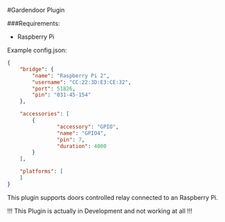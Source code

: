 #Gardendoor Plugin

###Requirements:
-  Raspberry Pi 

Example config.json:
```JSON
{
    "bridge": {
        "name": "Raspberry Pi 2",
        "username": "CC:22:3D:E3:CE:32",
        "port": 51826,
        "pin": "031-45-154"
    },

    "accessories": [
        {
                "accessory": "GPIO",
                "name": "GPIO4",
                "pin": 7,
                "duration": 4000
        }
    ],

    "platforms": [
    ]
}

```

This plugin supports doors controlled relay connected to an Raspberry Pi.

!!! This Plugin is actually in Development and not working at all !!!
